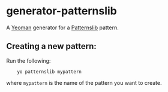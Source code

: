 # generator-patternslib

A [Yeoman](http://yeoman.io) generator for a [Patternslib](http://patternslib.com) pattern.

## Creating a new pattern:

Run the following:

```
    yo patternslib mypattern
```

where ``mypattern`` is the name of the pattern you want to create.
